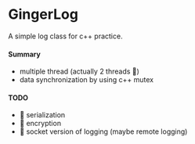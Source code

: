 # GingerLog
A simple log class for c++ practice.

#### Summary
- multiple thread (actually 2 threads :see_no_evil:)
- data synchronization by using c++ mutex

#### TODO
- :thinking: serialization
- :thinking: encryption
- :thinking: socket version of logging (maybe remote logging)
